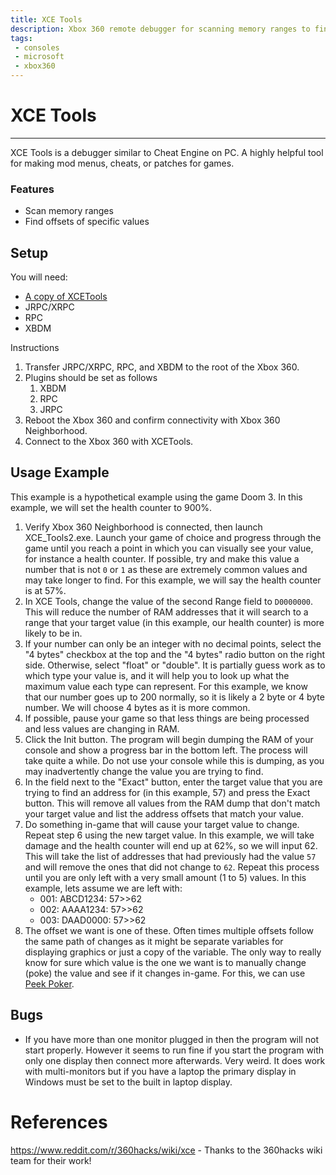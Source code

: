 ```yaml
---
title: XCE Tools
description: Xbox 360 remote debugger for scanning memory ranges to find offsets of specific values.
tags:
 - consoles
 - microsoft
 - xbox360
---
```


# XCE Tools

------

XCE Tools is a debugger similar to Cheat Engine on PC. A highly helpful tool for making mod menus, cheats, or patches for games.

### Features

- Scan memory ranges
- Find offsets of specific values

## Setup

You will need:

- [A copy of XCETools](https://mega.nz/file/Jd4i0LqL#vUJWHOphPSOK9unwqJranCsau2nL1zjpbo93xRcCTr4)
- JRPC/XRPC
- RPC
- XBDM

Instructions

1. Transfer JRPC/XRPC, RPC, and XBDM to the root of the Xbox 360.
2. Plugins should be set as follows
   1. XBDM
   2. RPC
   3. JRPC
3. Reboot the Xbox 360 and confirm connectivity with Xbox 360 Neighborhood.
4. Connect to the Xbox 360 with XCETools.

## Usage Example

This example is a hypothetical example using the game Doom 3. In this example, we will set the health counter to 900%.

1. Verify Xbox 360 Neighborhood is connected, then launch  XCE_Tools2.exe. Launch your game of choice and progress through the game until you reach a point in which you can visually see your value, for  instance a health counter. If possible, try and make this value a number that is not `0` or `1` as these are extremely common values and may take longer to find. For this example, we will say the health counter is at 57%.
2. In XCE Tools, change the value of the second Range field to `D0000000`. This will reduce the number of RAM addresses that it will search to a  range that your target value (in this example, our health counter) is  more likely to be in.
3. If your number can only be an integer with no decimal points,  select the "4 bytes" checkbox at the top and the "4 bytes" radio button  on the right side. Otherwise, select "float" or "double". It is  partially guess work as to which type your value is, and it will help  you to look up what the maximum value each type can represent. For this  example, we know that our number goes up to 200 normally, so it is  likely a 2 byte or 4 byte number. We will choose 4 bytes as it is more  common.
4. If possible, pause your game so that less things are being processed and less values are changing in RAM.
5. Click the Init button. The program will begin dumping the RAM of  your console and show a progress bar in the bottom left. The process  will take quite a while. Do not use your console while this is dumping,  as you may inadvertently change the value you are trying to find.
6. In the field next to the "Exact" button, enter the target value  that you are trying to find an address for (in this example, 57) and  press the Exact button. This will remove all values from the RAM dump  that don't match your target value and list the address offsets that  match your value.
7. Do something in-game that will cause your target value to change. Repeat step 6 using the new target value. In this example, we will take damage and the health counter will end up at 62%, so we will input 62.  This will take the list of addresses that had previously had the value `57` and will remove the ones that did not change to `62`. Repeat this process until you are only left with a very small amount (1 to 5) values. In this example, lets assume we are left with:
   - 001: ABCD1234: 57>>62
   - 002: AAAA1234: 57>>62 
   - 003: DAAD0000: 57>>62
8. The offset we want is one of these. Often times multiple offsets  follow the same path of changes as it might be separate variables for  displaying graphics or just a copy of the variable. The only way to  really know for sure which value is the one we want is to manually  change (poke) the value and see if it changes in-game. For this, we can use [Peek Poker](peekpoker).



## Bugs

- If you  have more than one monitor plugged in then the program will not start  properly. However it seems to run fine if you start the program with  only one display then connect more afterwards. Very weird. It does work with multi-monitors but if you  have a laptop the primary display in Windows must be set to the built in laptop display.

# References

https://www.reddit.com/r/360hacks/wiki/xce - Thanks to the 360hacks wiki team for their work!

